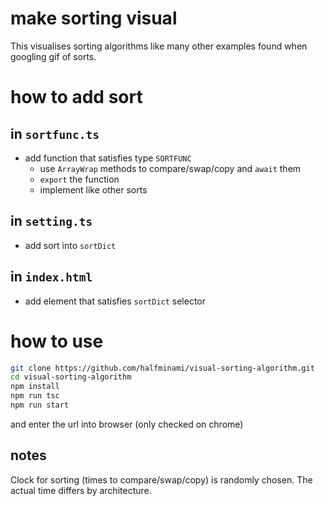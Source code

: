# make sorting visual
This visualises sorting algorithms like many other examples found when googling gif of sorts.

# how to add sort
## in `sortfunc.ts`
- add function that satisfies type `SORTFUNC`
    - use `ArrayWrap` methods to compare/swap/copy and `await` them
    - `export` the function
    - implement like other sorts
## in `setting.ts`
- add sort into `sortDict`
## in `index.html`
- add element that satisfies `sortDict` selector

# how to use
```bash
git clone https://github.com/halfminami/visual-sorting-algorithm.git
cd visual-sorting-algorithm
npm install
npm run tsc
npm run start
```
and enter the url into browser (only checked on chrome)

## notes
Clock for sorting (times to compare/swap/copy) is randomly chosen. The actual time differs by architecture.
